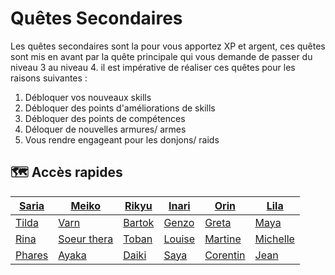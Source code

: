 # Quêtes Secondaires

Les quêtes secondaires sont la pour vous apportez XP et argent, ces quêtes sont mis en avant par la quête principale qui vous demande de passer du niveau 3 au niveau 4. il est impérative de réaliser ces quêtes pour les raisons suivantes :

1. Débloquer vos nouveaux skills
2. Débloquer des points d'améliorations de skills
3. Débloquer des points de compétences
4. Déloquer de nouvelles armures/ armes
5. Vous rendre engageant pour les donjons/ raids

## 🗺️ Accès rapides

| [Saria](quetes-secondaires/saria.md) | [Meiko](meiko.md)             | [Rikyu](rikyu.md)   | [Inari](inari.md)   | [Orin](orin.md)         | [Lila](lila.md)         |
| ------------------------------------ | ----------------------------- | ------------------- | ------------------- | ----------------------- | ----------------------- |
| [Tilda](tilda.md)                    | [Varn](varn.md)               | [Bartok](bartok.md) | [Genzo](genzo.md)   | [Greta](greta.md)       | [Maya](maya.md)         |
| [Rina](rina.md)                      | [Soeur thera](soeur-thera.md) | [Toban](toban.md)   | [Louise](louise.md) | [Martine](martine.md)   | [Michelle](michelle.md) |
| [Phares](phares.md)                  | [Ayaka](ayaka.md)             | [Daiki](daiki.md)   | [Saya](saya.md)     | [Corentin](corentin.md) | [Jean](jean.md)         |
